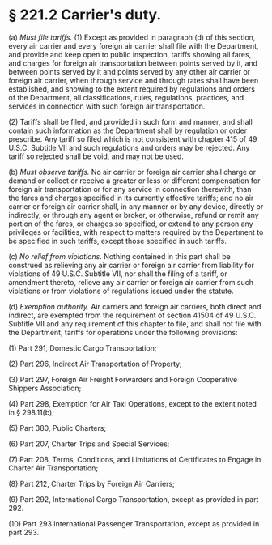 # § 221.2   Carrier's duty.

(a) *Must file tariffs.* (1) Except as provided in paragraph (d) of this section, every air carrier and every foreign air carrier shall file with the Department, and provide and keep open to public inspection, tariffs showing all fares, and charges for foreign air transportation between points served by it, and between points served by it and points served by any other air carrier or foreign air carrier, when through service and through rates shall have been established, and showing to the extent required by regulations and orders of the Department, all classifications, rules, regulations, practices, and services in connection with such foreign air transportation.


(2) Tariffs shall be filed, and provided in such form and manner, and shall contain such information as the Department shall by regulation or order prescribe. Any tariff so filed which is not consistent with chapter 415 of 49 U.S.C. Subtitle VII and such regulations and orders may be rejected. Any tariff so rejected shall be void, and may not be used.


(b) *Must observe tariffs.* No air carrier or foreign air carrier shall charge or demand or collect or receive a greater or less or different compensation for foreign air transportation or for any service in connection therewith, than the fares and charges specified in its currently effective tariffs; and no air carrier or foreign air carrier shall, in any manner or by any device, directly or indirectly, or through any agent or broker, or otherwise, refund or remit any portion of the fares, or charges so specified, or extend to any person any privileges or facilities, with respect to matters required by the Department to be specified in such tariffs, except those specified in such tariffs.


(c) *No relief from violations.* Nothing contained in this part shall be construed as relieving any air carrier or foreign air carrier from liability for violations of 49 U.S.C. Subtitle VII, nor shall the filing of a tariff, or amendment thereto, relieve any air carrier or foreign air carrier from such violations or from violations of regulations issued under the statute.


(d) *Exemption authority.* Air carriers and foreign air carriers, both direct and indirect, are exempted from the requirement of section 41504 of 49 U.S.C. Subtitle VII and any requirement of this chapter to file, and shall not file with the Department, tariffs for operations under the following provisions:


(1) Part 291, Domestic Cargo Transportation;


(2) Part 296, Indirect Air Transportation of Property;


(3) Part 297, Foreign Air Freight Forwarders and Foreign Cooperative Shippers Association;


(4) Part 298, Exemption for Air Taxi Operations, except to the extent noted in § 298.11(b);


(5) Part 380, Public Charters;


(6) Part 207, Charter Trips and Special Services;


(7) Part 208, Terms, Conditions, and Limitations of Certificates to Engage in Charter Air Transportation;


(8) Part 212, Charter Trips by Foreign Air Carriers;


(9) Part 292, International Cargo Transportation, except as provided in part 292.


(10) Part 293 International Passenger Transportation, except as provided in part 293.




